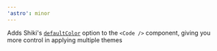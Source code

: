 ```yaml
---
'astro': minor
---
```


Adds Shiki's [`defaultColor`](https://shiki.style/guide/dual-themes#without-default-color) option to the `<Code />` component, giving you more control in applying multiple themes

